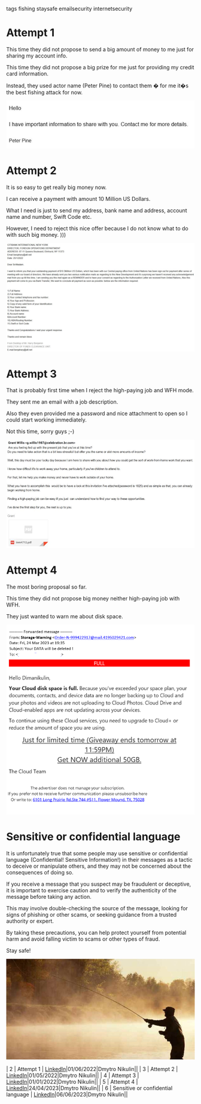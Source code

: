 
tags
fishing staysafe emailsecurity internetsecurity

# Attempt 1

This time they did not propose to send a big amount of money to me just for sharing my account info.

This time they did not propose a big prize for me just for providing my credit card information.

Instead, they used actor name (Peter Pine) to contact them � for me it�s the best fishing attack for now.

<img src="./Images/fishing02.jpg" alt="fishing 02" />

# Attempt 2

It is so easy to get really big money now.

I can receive a payment with amount 10 Million US Dollars.

What I need is just to send my address, bank name and address, account name and number, Swift Code etc.

However, I need to reject this nice offer because I do not know what to do with such big money. )))

<img src="./Images/fishing03.jpg" alt="fishing 03" />

# Attempt 3

That is probably first time when I reject the high-paying job and WFH mode.

They sent me an email with a job description.

Also they even provided me a password and nice attachment to open so I could start working immediately.

Not this time, sorry guys ;-)

<img src="./Images/fishing04.jpg" alt="fishing 04" />

# Attempt 4

The most boring proposal so far.

This time they did not propose big money neither high-paying job with WFH.

They just wanted to warn me about disk space.

<img src="./Images/fishing05.jpg" alt="fishing 05" />

# Sensitive or confidential language

It is unfortunately true that some people may use sensitive or confidential language (Confidential! Sensitive Information!) in their messages as a tactic to deceive or manipulate others, and they may not be concerned about the consequences of doing so.

If you receive a message that you suspect may be fraudulent or deceptive, it is important to exercise caution and to verify the authenticity of the message before taking any action.

This may involve double-checking the source of the message, looking for signs of phishing or other scams, or seeking guidance from a trusted authority or expert.

By taking these precautions, you can help protect yourself from potential harm and avoid falling victim to scams or other types of fraud.

Stay safe!

<img src="./Images/fishing06.jpg" alt="fishing 06" />

| 2 | Attempt 1 | [LinkedIn](https://www.linkedin.com/posts/dimanikulin_fishing-activity-6939455519191404544-mWpp?utm_source=share&utm_medium=member_desktop)|01/06/2022|Dmytro Nikulin||
| 3 | Attempt 2 | [LinkedIn](https://www.linkedin.com/posts/dimanikulin_it-is-so-easy-to-get-really-big-money-now-activity-6935298599983443968-1GRA?utm_source=share&utm_medium=member_desktop)|01/05/2022|Dmytro Nikulin||
| 4 | Attempt 3 | [LinkedIn](https://www.linkedin.com/posts/dimanikulin_that-is-probably-first-time-when-i-reject-activity-6885883352952438784-CEq-?utm_source=share&utm_medium=member_desktop)|01/01/2022|Dmytro Nikulin||
| 5 | Attempt 4 | [LinkedIn](https://www.linkedin.com/posts/dimanikulin_fishing-activity-7054716495364300801-_-1z?utm_source=share&utm_medium=member_desktop)|24/04/2023|Dmytro Nikulin||
| 6 | Sensitive or confidential language | [LinkedIn](https://www.linkedin.com/posts/dimanikulin_staysafe-fishing-activity-7071738520201027584-TmuQ?utm_source=share&utm_medium=member_desktop)|06/06/2023|Dmytro Nikulin||
